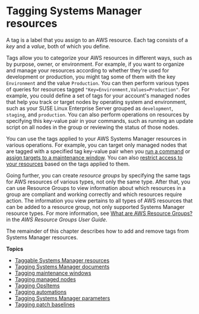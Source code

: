 # Tagging Systems Manager resources<a name="tagging-resources"></a>

A tag is a label that you assign to an AWS resource\. Each tag consists of a *key* and a *value*, both of which you define\. 

Tags allow you to categorize your AWS resources in different ways, such as by purpose, owner, or environment\. For example, if you want to organize and manage your resources according to whether they're used for development or production, you might tag some of them with the key `Environment` and the value `Production`\. You can then perform various types of queries for resources tagged `"Key=Environment,Values=Production"`\. For example, you could define a set of tags for your account's managed nodes that help you track or target nodes by operating system and environment, such as your SUSE Linux Enterprise Server grouped as `development`, `staging`, and `production`\. You can also perform operations on resources by specifying this key\-value pair in your commands, such as running an update script on all nodes in the group or reviewing the status of those nodes\.

You can use the tags applied to your AWS Systems Manager resources in various operations\. For example, you can target only managed nodes that are tagged with a specified tag key\-value pair when you [run a command](run-command.md) or [assign targets to a maintenance window](sysman-maintenance-assign-targets.md)\. You can also [restrict access to your resources](security_iam_id-based-policy-examples.md) based on the tags applied to them\.

Going further, you can create *resource groups* by specifying the same tags for AWS resources of various types, not only the same type\. After that, you can use Resource Groups to view information about which resources in a group are compliant and working correctly and which resources require action\. The information you view pertains to all types of AWS resources that can be added to a resource group, not only supported Systems Manager resource types\. For more information, see [What are AWS Resource Groups?](https://docs.aws.amazon.com/ARG/latest/userguide/welcome.html) in the *AWS Resource Groups User Guide*\.

The remainder of this chapter describes how to add and remove tags from Systems Manager resources\.

**Topics**
+ [Taggable Systems Manager resources](taggable-resources.md)
+ [Tagging Systems Manager documents](tagging-documents.md)
+ [Tagging maintenance windows](tagging-maintenance-windows.md)
+ [Tagging managed nodes](tagging-managed-instances.md)
+ [Tagging OpsItems](tagging-opsitems.md)
+ [Tagging automations](tagging-automations.md)
+ [Tagging Systems Manager parameters](tagging-parameters.md)
+ [Tagging patch baselines](tagging-patch-baselines.md)